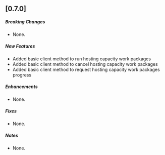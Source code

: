 ## [0.7.0]

##### Breaking Changes

* None.

##### New Features

* Added basic client method to run hosting capacity work packages
* Added basic client method to cancel hosting capacity work packages
* Added basic client method to request hosting capacity work packages progress

##### Enhancements

* None.

##### Fixes

* None.

##### Notes

* None.
